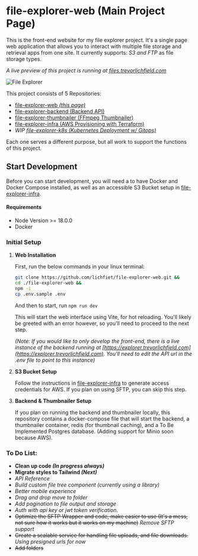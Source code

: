 
# file-explorer-web (Main Project Page)

This is the front-end website for my file explorer project. It's a single page web application that allows you to interact with multiple file storage and retrieval apps from one site. It currently supports: *S3 and FTP* as file storage types.

*A live preview of this project is running at  [files.trevorlichfield.com](https://files.trevorlichfield.com)*

![File Explorer](https://github.com/user-attachments/assets/a98f3e9a-960f-410c-b438-a744df0a48de)

This project consists of 5 Repositories:
- [file-explorer-web *(this page)*](https://github.com/lichfiet/file-explorer-web)
- [file-explorer-backend (Backend API)](https://github.com/lichfiet/file-explorer-backend)
- [file-explorer-thumbnailer (FFmpeg Thumbnailer)](https://github.com/lichfiet/file-explorer-thumbnailer)
- [file-explorer-infra (AWS Provisioning with Terraform)](https://github.com/lichfiet/file-explorer-infra)
- *WIP [file-explorer-k8s (Kubernetes Deployment w/ Gitops)](https://github.com/lichfiet/file-explorer-k8s)*

Each one serves a different purpose, but all work to support the functions of this project.


## Start Development
Before you can start development, you will need a to have Docker and Docker Compose installed, as well as an accessible S3 Bucket setup in [file-explorer-infra](https://github.com/lichfiet/file-explorer-infra).


#### Requirements

- Node Version >= 18.0.0
- Docker

### Initial Setup

1. **Web Installation**

    First, run the below commands in your linux terminal:

    ```bash
    git clone https://github.com/lichfiet/file-explorer-web.git &&
    cd ./file-explorer-web &&
    npm -i
    cp .env.sample .env
    ```

    And then to start, run `npm run dev`

    This will start the web interface using Vite, for hot reloading. You'll likely be greeted with an error however, so you'll need to proceed to the next step. 
    
    *(Note: If you would like to only develop the front-end, there is a live instance of the backend running at [https://explorer.trevorlichfield.com](https://explorer.trevorlichfield.com). You'll need to edit the API url in the .env file to point to this instance)*

2. **S3 Bucket Setup**

    Follow the instructions in [file-explorer-infra](https://github.com/lichfiet/file-explorer-infra) to generate access credentials for AWS. If you plan on using SFTP, you can skip this step.

3. **Backend & Thumbnailer Setup**

    If you plan on running the backend and thumbnailer locally, this repository contains a docker-compose file that will start the backend, a thumbnailer container, redis (for thumbnail caching), and a To Be Implemented Postgres database. (Adding support for Minio soon because AWS).

    

### To Do List:
- **Clean up code *(In progress always)***
- **Migrate styles to Tailwind *(Next)***
- *API Reference*
- *Build custom file tree component (currently using a library)*
- *Better mobile experience*
- *Drag and drop move to folder*
- *Add pagination to file output and storage*
- *Auth with api key or jwt token verification.*
- ~~Optimize the SFTP Wrapper and code, make easier to use (It's a mess, not sure how it works but it works on my machine)~~ *Remove SFTP support*
- ~~Create a scalable service for handling file uploads, and file downloads.~~ *Using presigned urls for now*
- ~~Add folders~~

